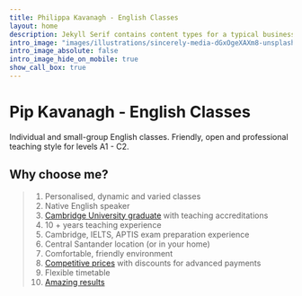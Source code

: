 ```yaml
---
title: Philippa Kavanagh - English Classes
layout: home
description: Jekyll Serif contains content types for a typical business website. The theme is fully responsive, blazing fast and artfully illustrated.
intro_image: "images/illustrations/sincerely-media-dGxOgeXAXm8-unsplash.jpg"
intro_image_absolute: false
intro_image_hide_on_mobile: true
show_call_box: true
---
```


# Pip Kavanagh - English Classes

Individual and small-group English classes. Friendly, open and professional teaching style for levels A1 - C2.

## Why choose me?


> 1. Personalised, dynamic and varied classes
> 2. Native English speaker
> 3. [Cambridge University graduate](about.html) with teaching accreditations
> 4. 10 + years teaching experience 
> 5. Cambridge, IELTS, APTIS exam preparation experience 
> 6. Central Santander location (or in your home)
> 7. Comfortable, friendly environment
> 8. [Competitive prices](prices.html) with discounts for advanced payments 
> 9. Flexible timetable 
> 10. [Amazing results](testimonials.html)  